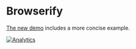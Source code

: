 # Browserify

[The new demo](https://docs.sheetjs.com/docs/getting-started/demos/bundler#browserify)
includes a more concise example.

[![Analytics](https://ga-beacon.appspot.com/UA-36810333-1/SheetJS/js-xlsx?pixel)](https://github.com/SheetJS/js-xlsx)
